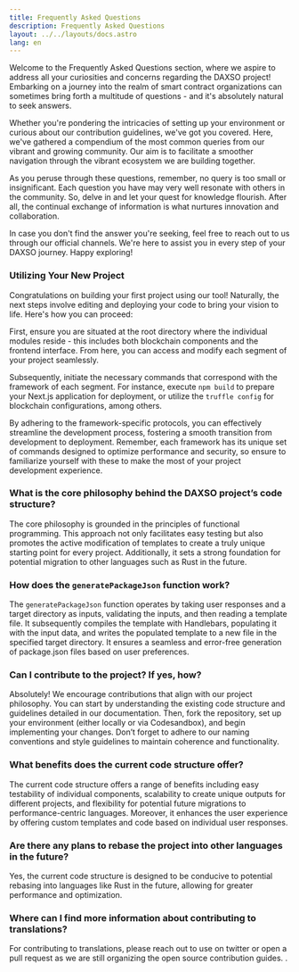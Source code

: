 ```yaml
---
title: Frequently Asked Questions
description: Frequently Asked Questions
layout: ../../layouts/docs.astro
lang: en
---
```


Welcome to the Frequently Asked Questions section, where we aspire to address all your curiosities and concerns regarding the DAXSO project! Embarking on a journey into the realm of smart contract organizations can sometimes bring forth a multitude of questions - and it's absolutely natural to seek answers.

Whether you're pondering the intricacies of setting up your environment or curious about our contribution guidelines, we've got you covered. Here, we've gathered a compendium of the most common queries from our vibrant and growing community. Our aim is to facilitate a smoother navigation through the vibrant ecosystem we are building together.

As you peruse through these questions, remember, no query is too small or insignificant. Each question you have may very well resonate with others in the community. So, delve in and let your quest for knowledge flourish. After all, the continual exchange of information is what nurtures innovation and collaboration.

In case you don't find the answer you're seeking, feel free to reach out to us through our official channels. We're here to assist you in every step of your DAXSO journey. Happy exploring!

### Utilizing Your New Project

Congratulations on building your first project using our tool! Naturally, the next steps involve editing and deploying your code to bring your vision to life. Here's how you can proceed:

First, ensure you are situated at the root directory where the individual modules reside - this includes both blockchain components and the frontend interface. From here, you can access and modify each segment of your project seamlessly.

Subsequently, initiate the necessary commands that correspond with the framework of each segment. For instance, execute `npm build` to prepare your Next.js application for deployment, or utilize the `truffle config` for blockchain configurations, among others.

By adhering to the framework-specific protocols, you can effectively streamline the development process, fostering a smooth transition from development to deployment. Remember, each framework has its unique set of commands designed to optimize performance and security, so ensure to familiarize yourself with these to make the most of your project development experience.

### What is the core philosophy behind the DAXSO project’s code structure?

The core philosophy is grounded in the principles of functional programming. This approach not only facilitates easy testing but also promotes the active modification of templates to create a truly unique starting point for every project. Additionally, it sets a strong foundation for potential migration to other languages such as Rust in the future.

### How does the `generatePackageJson` function work?

The `generatePackageJson` function operates by taking user responses and a target directory as inputs, validating the inputs, and then reading a template file. It subsequently compiles the template with Handlebars, populating it with the input data, and writes the populated template to a new file in the specified target directory. It ensures a seamless and error-free generation of package.json files based on user preferences.

### Can I contribute to the project? If yes, how?

Absolutely! We encourage contributions that align with our project philosophy. You can start by understanding the existing code structure and guidelines detailed in our documentation. Then, fork the repository, set up your environment (either locally or via Codesandbox), and begin implementing your changes. Don’t forget to adhere to our naming conventions and style guidelines to maintain coherence and functionality.

### What benefits does the current code structure offer?

The current code structure offers a range of benefits including easy testability of individual components, scalability to create unique outputs for different projects, and flexibility for potential future migrations to performance-centric languages. Moreover, it enhances the user experience by offering custom templates and code based on individual user responses.

### Are there any plans to rebase the project into other languages in the future?

Yes, the current code structure is designed to be conducive to potential rebasing into languages like Rust in the future, allowing for greater performance and optimization.

### Where can I find more information about contributing to translations?

For contributing to translations, please reach out to use on twitter or open a pull request as we are still organizing the open source contribution guides.
.
